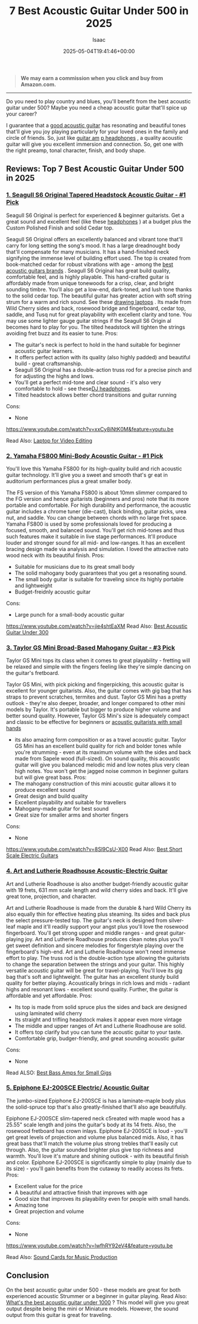 ﻿---
author: Isaac
layout: post
title: 7 Best Acoustic Guitar Under 500 in 2025
date: '2025-05-04T19:41:46+00:00'
categories:
- Acoustic Guitars
tags: []
slug: /best-acoustic-guitar-under-500/
lastmod: 2025-05-07T12:21:23+03:00
---
> **We may earn a commission when you click and buy from Amazon.com.**
>

---
Do you need to play country and blues, you'll benefit from the best acoustic guitar under 500? Maybe you need a cheap acoustic guitar that'll spice up your career?

I guarantee that a
[good acoustic guitar](https://pestpolicy.com/best-acoustic-guitar-under-1500/)
has resonating and beautiful tones that'll give you joy playing particularly for your loved ones in the family and circle of friends.
So, just like
[guitar am](https://pestpolicy.com/best-headphones-for-guitar-amps/)
[p headphones](https://pestpolicy.com/best-headphones-for-guitar-amps/)
, a quality acoustic guitar will give you excellent immersion and connection. So, get one with the right preamp, tonal character, finish, and body shape.
## Reviews: Top 7 Best Acoustic Guitar Under 500 in 2025
### [1. Seagull S6 Original Tapered Headstock Acoustic Guitar - #1 Pick](https://www.amazon.com/dp/B07D8ZT7P6/?tag=p-policy-20)
Seagull S6 Original is perfect for experienced & beginner guitarists. Get a great sound and excellent feel (like these
[headphones](https://pestpolicy.com/best-noise-cancelling-headphones-under-200/)
) at a budget plus the Custom Polished Finish and solid Cedar top.

Seagull S6 Original offers an excellently balanced and vibrant tone that'll carry for long setting the song's mood. It has a large dreadnought body that'll compensate for many musicians.
It has a hand-finished
neck signifying the immense level of building effort used. The top is created from book-matched cedar for robust vibrations with age - among the
[best acoustic guitars brands](https://pestpolicy.com/best-acoustic-guitar-under-2000/)
.
Seagull S6 Original has great build quality, comfortable feel, and is highly playable. This hand-crafted guitar is affordably made from unique tonewoods for a crisp, clear, and bright sounding timbre.
You'll also get a low-end, dark-toned, and lush tone thanks to the solid cedar top. The beautiful guitar has greater action with soft string strum for a warm and rich sound. See these
[drawing laptops](https://pestpolicy.com/best-laptops-for-drawing/)
.
Its made from Wild Cherry sides and back, rosewood bridge and fingerboard, cedar top, saddle, and Tusq nut for great playability with excellent clarity and tone.
You may use some lighter gauge guitar strings if the
Seagull S6 Origin
al becomes hard to play for you. The tilted headstock will tighten the strings avoiding
fret buzz and its easier to tune.
Pros:
- The guitar's neck is perfect to hold in the hand suitable for beginner acoustic guitar learners.
- It offers perfect action with its quality (also highly padded) and beautiful build - great craftsmanship.
- Seagull S6 Original has a double-action truss rod for a precise pinch and for adjusting the highs and lows.
- You'll get a perfect mid-tone and clear sound - it's also very comfortable to hold - see these[DJ headphones](https://pestpolicy.com/best-dj-headphones/).
- Tilted headstock allows better chord transitions and guitar running

Cons:
- None

https://www.youtube.com/watch?v=xxCy8iNtK0M&feature=youtu.be

Read Also:
[Laptop for Video Editing](https://pestpolicy.com/best-laptop-for-video-editing/)
### [2. Yamaha FS800 Mini-Body Acoustic Guitar - #1 Pick](https://www.amazon.com/dp/B01E4QTYL6/?tag=p-policy-20)
You'll love this Yamaha FS800 for its high-quality build and rich acoustic guitar technology. It'll give you a sweet and smooth that's gr
eat in auditorium performances plus a great smaller body.

The FS version of this Yamaha FS800 is about 10mm slimmer compared to the FG version and hence guitarists (beginners and pros) note that its more portable and comfortable.
For high durability and performance, the acoustic guitar includes a chrome tuner (die-cast), black binding, guitar picks, urea nut, and saddle. You can change between chords with no large fret space.
Yamaha FS800 is used by some professionals loved for producing a focused, smooth, and balanced sound. You'll get rich mid-tones and thus such features make it suitable in live stage performances.
It'll produce louder and stronger sound for all mid- and low-ranges. It has an excellent bracing design made via analysis and simulation. I loved the attractive nato wood neck with its beautiful finish.
Pros:
- Suitable for musicians due to its great small body
- The solid mahogany body guarantees that you get a resonating sound.
- The small body guitar is suitable for traveling since its highly portable and lightweight
- Budget-freidnly acoustic guitar

Cons:
- Large punch for a small-body acoustic guitar

https://www.youtube.com/watch?v=jie4shtEaXM
Read Also:
[Best Acoustic Guitar Under 300](https://pestpolicy.com/best-acoustic-guitar-under-300/)
### [3. Taylor GS Mini Broad-Based Mahogany Guitar - #3 Pick](https://www.amazon.com/dp/B007IVUOXM/?tag=p-policy-20)
Taylor GS Mini tops its class when it comes to great playability - fretting will be relaxed and simple with the fingers feeling like they're simple dancing on the guitar's fretboard.

Taylor GS Mini, with pick picking and fingerpicking, this acoustic
guitar is excellent for younger guitarists. Also, the guitar comes with gig bag that has straps to prevent scratches, termites and dust.
Taylor GS Mini has a pretty outlook - they're also deeper, broader, and longer compared to other mini models by Taylor. It's portable but bigger to produce higher volume and better sound quality.
However,
Taylor GS Mini's size is adequately compact and classic to be effective for beginners or
[acoustic guitarists with small hands](https://pestpolicy.com/best-acoustic-guitar-for-small-hands/)
- its also amazing form composition or as a travel acoustic guitar.
Taylor GS Mini has an excellent build quality for rich and bolder tones while you're strumming - even at its maximum volume with the sides and back made from Sapele wood (full-sized).
On sound quality, this acoustic guitar will give you balanced melodic mid and low notes plus very clean high notes. You won't get the jagged noise common in beginner guitars but will give great bass.
Pros:
- The mahogany construction of this mini acoustic guitar allows it to produce excellent sound
- Great design and build quality
- Excellent playability and suitable for travellers
- Mahogany-made guitar for best sound
- Great size for smaller arms and shorter fingers

Cons:
- None

https://www.youtube.com/watch?v=8Sl9CsU-X00
Read Also:
[Best Short Scale Electric Guitars](https://pestpolicy.com/best-short-scale-electric-guitars/)
### [4. Art and Lutherie Roadhouse Acoustic-Electric Guitar](https://www.amazon.com/dp/B01N4GXGH6/?tag=p-policy-20)
Art and Lutherie Roadhouse is also another budget-friendly acoustic guitar with 19 frets, 631 mm scale length and wild cherry sides and back. It'll give great tone, projection, and character.

Art and Lutherie Roadhouse is made from the durable & hard Wild Cherry its also equally thin for effective heating plus steaming. Its sides and back plus the select pressure-tested top.
The guitar's neck is designed from silver-leaf maple and it'll readily support your angst plus you'll love the rosewood fingerboard. You'll get strong upper and middle ranges - and great guitar-playing joy.
Art and Lutherie Roadhouse produces clean notes plus you'll get sweet definition and sincere melodies for fingerstyle playing over the fingerboard's high-end.
Art and Lutherie Roadhouse won't need immense effort to play. The truss rod is the double-action type allowing the guitarists to change the separation between the strings and your guitar.
This highly versatile acoustic guitar will be great for travel-playing. You'll love its gig bag that's soft and lightweight. The guitar has an excellent sturdy build quality for better playing.
Acoustically brings in rich lows and mids -
radiant highs and resonant lows - excellent sound quality. Further, the guitar is affordable and yet affordable.
Pros:
- Its top is made from solid spruce plus the sides and back are designed using laminated wild cherry
- Its straight and trifling headstock makes it appear even more vintage
- The middle and upper ranges of Art and Lutherie Roadhouse are solid.
- It offers top clarify but you can tune the acoustic guitar to your taste.
- Comfortable grip, budger-friendly, and great sounding acoustic guitar

Cons:
- None

Read ALSO:
[Best Bass Amps for Small Gigs](https://pestpolicy.com/best-bass-amps-for-small-gigs/)
### [5. Epiphone EJ-200SCE Electric/ Acoustic Guitar](https://www.amazon.com/dp/B0002F6PKC/?tag=p-policy-20)
The jumbo-sized Epiphone EJ-200SCE is has a laminate-maple body plus the solid-spruce top that's also greatly-finished that'll also age beautifully.

Epiphone EJ-200SCE slim-tapered neck c5reated with maple wood has a 25.55" scale length and joins the guitar's body at its 14 frets. Also, the rosewood fretboard has crown inlays.
Epiphone EJ-200SCE
is loud - you'll get great levels of projection and volume plus balanced mids. Also, it has great bass that'll match the volume plus strong trebles that'll easily cut through.
Also, the guitar sounded brighter plus give top richness and warmth. You'll love it's mature and shining outlook - with its beautiful finish and color.
Epiphone EJ-200SCE is significantly simple to play (mainly due to its size) - you'll gain benefits from the cutaway to readily access its frets.
Pros:
- Excellent value for the price
- A beautiful and attractive finish that improves with age
- Good size that improves its playability even for people with small hands.
- Amazing tone
- Great projection and volume

Cons:
- None

https://www.youtube.com/watch?v=lwfhRY92eV4&feature=youtu.be

Read Also:
[Sound Cards for Music Production](https://pestpolicy.com/best-sound-cards-for-music-production/)
## Conclusion
On the best acoustic guitar under 500 - these models are great for both experienced acoustic Strummer or a beginner in guitar playing. Read Also:
[What's the best acoustic guitar under 1000](https://pestpolicy.com/best-acoustic-guitar-under-1000/)
?
This model will give you great output despite being the mini or Miniature models. However, the sound output from this guitar is great for traveling.
